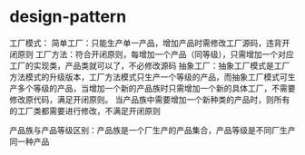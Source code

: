 # design-pattern

工厂模式：
简单工厂：只能生产单一产品，增加产品时需修改工厂源码，违背开闭原则
工厂方法：符合开闭原则，每增加一个产品（同等级），只需增加一个对应工厂的实现类，产品类就可以了，不必修改源码
抽象工厂：抽象工厂模式是工厂方法模式的升级版本，工厂方法模式只生产一个等级的产品，而抽象工厂模式可生产多个等级的产品，当增加一个新的产品族时只需增加一个新的具体工厂，不需要修改原代码，满足开闭原则。
当产品族中需要增加一个新种类的产品时，则所有的工厂类都需要进行修改，不满足开闭原则

产品族与产品等级区别：产品族是一个厂生产的产品集合，产品等级是不同厂生产同一种产品
